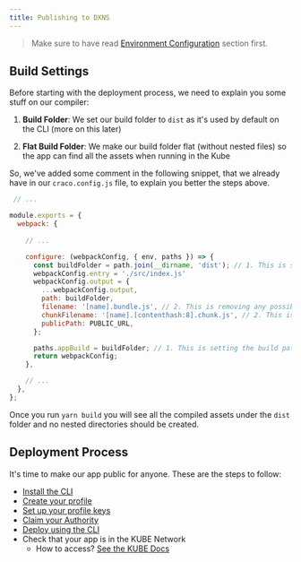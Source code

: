 ```yaml
---
title: Publishing to DXNS
---
```


> Make sure to have read [Environment Configuration](./configuration) section first.

## Build Settings

Before starting with the deployment process, we need to explain you some stuff on our compiler:

1. **Build Folder**: We set our build folder to `dist` as it's used by default on the CLI (more on this later)

2. **Flat Build Folder**: We make our build folder flat (without nested files) so the app can find all the assets when running in the Kube

So, we've added some comment in the following snippet, that we already have in our `craco.config.js` file, to explain you better the steps above. 

```jsx:title=<root>/craco.config.js
 // ...

module.exports = {
  webpack: {
    
    // ...

    configure: (webpackConfig, { env, paths }) => {
      const buildFolder = path.join(__dirname, 'dist'); // 1. This is setting the build folder to `dist`
      webpackConfig.entry = './src/index.js'
      webpackConfig.output = {
        ...webpackConfig.output,
        path: buildFolder,
        filename: '[name].bundle.js', // 2. This is removing any possible parent dir that webpack could add to the file
        chunkFilename: '[name].[contenthash:8].chunk.js', // 2. This is removing any possible parent dir that webpack could add to the file
        publicPath: PUBLIC_URL,
      };

      paths.appBuild = buildFolder; // 1. This is setting the build path also on craco
      return webpackConfig;
    },

    // ...
  },
};
```

Once you run `yarn build` you will see all the compiled assets under the `dist` folder and no nested directories should be created.

## Deployment Process

It's time to make our app public for anyone. These are the steps to follow:

- [Install the CLI](https://dxos-docs.netlify.app/cli/installation/)
- [Create your profile](https://dxos-docs.netlify.app/cli/profile-creation/)
- [Set up your profile keys](https://dxos-docs.netlify.app/cli/profile-keys-setup/)
- [Claim your Authority](https://dxos-docs.netlify.app/cli/profile-authority/)
- [Deploy using the CLI](https://dxos-docs.netlify.app/cli/cli-app/app-deployment/)
- Check that your app is in the KUBE Network
  - How to access? [See the KUBE Docs](https://dxos-docs.netlify.app/kube/console-access/)
